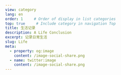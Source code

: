 ```yaml
---
view: category
lang: en
order: 1     # Order of display in list categories
top: true     # Include category in navigation Top
title: 生活记录
description: A Life Conclusion
excerpt: 记录日常生活
slug: Life
meta:
  - property: og:image
    content: /image-social-share.png
  - name: twitter:image
    content: /image-social-share.png
---
```

